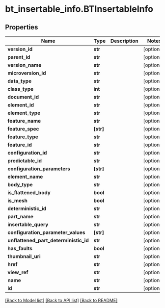 # bt_insertable_info.BTInsertableInfo

## Properties
Name | Type | Description | Notes
------------ | ------------- | ------------- | -------------
**version_id** | **str** |  | [optional] 
**parent_id** | **str** |  | [optional] 
**version_name** | **str** |  | [optional] 
**microversion_id** | **str** |  | [optional] 
**data_type** | **str** |  | [optional] 
**class_type** | **int** |  | [optional] 
**document_id** | **str** |  | [optional] 
**element_id** | **str** |  | [optional] 
**element_type** | **str** |  | [optional] 
**feature_name** | **str** |  | [optional] 
**feature_spec** | **[str]** |  | [optional] 
**feature_type** | **str** |  | [optional] 
**feature_id** | **str** |  | [optional] 
**configuration_id** | **str** |  | [optional] 
**predictable_id** | **str** |  | [optional] 
**configuration_parameters** | **[str]** |  | [optional] 
**element_name** | **str** |  | [optional] 
**body_type** | **str** |  | [optional] 
**is_flattened_body** | **bool** |  | [optional] 
**is_mesh** | **bool** |  | [optional] 
**deterministic_id** | **str** |  | [optional] 
**part_name** | **str** |  | [optional] 
**insertable_query** | **str** |  | [optional] 
**configuration_parameter_values** | **[str]** |  | [optional] 
**unflattened_part_deterministic_id** | **str** |  | [optional] 
**has_faults** | **bool** |  | [optional] 
**thumbnail_uri** | **str** |  | [optional] 
**href** | **str** |  | [optional] 
**view_ref** | **str** |  | [optional] 
**name** | **str** |  | [optional] 
**id** | **str** |  | [optional] 

[[Back to Model list]](../README.md#documentation-for-models) [[Back to API list]](../README.md#documentation-for-api-endpoints) [[Back to README]](../README.md)


